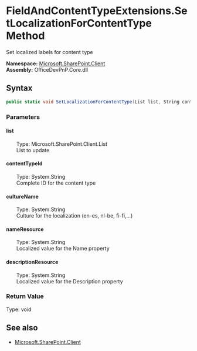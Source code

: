 # FieldAndContentTypeExtensions.SetLocalizationForContentType Method  
Set localized labels for content type  

**Namespace:** [Microsoft.SharePoint.Client](Microsoft.SharePoint.Client.md)  
**Assembly:** OfficeDevPnP.Core.dll  
## Syntax
```C#
public static void SetLocalizationForContentType(List list, String contentTypeId, String cultureName, String nameResource, String descriptionResource)
```
### Parameters
#### list  
&emsp;&emsp;Type: Microsoft.SharePoint.Client.List  
&emsp;&emsp;List to update  

#### contentTypeId  
&emsp;&emsp;Type: System.String  
&emsp;&emsp;Complete ID for the content type  

#### cultureName  
&emsp;&emsp;Type: System.String  
&emsp;&emsp;Culture for the localization (en-es, nl-be, fi-fi,...)  

#### nameResource  
&emsp;&emsp;Type: System.String  
&emsp;&emsp;Localized value for the Name property  

#### descriptionResource  
&emsp;&emsp;Type: System.String  
&emsp;&emsp;Localized value for the Description property  

### Return Value
Type: void  

## See also
- [Microsoft.SharePoint.Client](Microsoft.SharePoint.Client.md)
